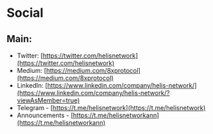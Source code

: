 # Social

## Main:

* Twitter: [https://twitter.com/helisnetwork](https://twitter.com/helisnetwork)
* Medium: [https://medium.com/8xprotocol](https://medium.com/8xprotocol)
* LinkedIn: [https://www.linkedin.com/company/helis-network/](https://www.linkedin.com/company/helis-network/?viewAsMember=true)
* Telegram - [https://t.me/helisnetwork](https://t.me/helisnetwork)
* Announcements - [https://t.me/helisnetworkann](https://t.me/helisnetworkann)





